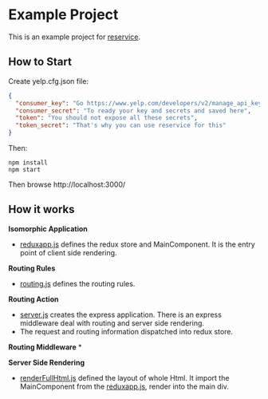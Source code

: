 Example Project
===============

This is an example project for <a href="https://github.com/zordius/reservice">reservice</a>.

How to Start
------------

Create yelp.cfg.json file:
```json
{
  "consumer_key": "Go https://www.yelp.com/developers/v2/manage_api_keys",
  "consumer_secret": "To ready your key and secrets and saved here",
  "token": "You should not expose all these secrets",
  "token_secret": "That's why you can use reservice for this"
}
```

Then:

```
npm install
npm start
```
Then browse http://localhost:3000/

How it works
------------

**Isomorphic Application**
* <a href="src/reduxapp.js">reduxapp.js</a> defines the redux store and MainComponent. It is the entry point of client side rendering.

**Routing Rules**
* <a href="src/routing.js">routing.js</a> defines the routing rules.

**Routing Action**
* <a href="src/server.js">server.js</a> creates the express application. There is an express middleware deal with routing and server side rendering.
* The request and routing information dispatched into redux store.

**Routing Middleware**
* 

**Server Side Rendering**
* <a href="src/lib/renderFullHtml.js">renderFullHtml.js</a> defined the layout of whole Html. It import the MainComponent from the <a href="src/reduxapp.js">reduxapp.js</a>, render into the main div.

